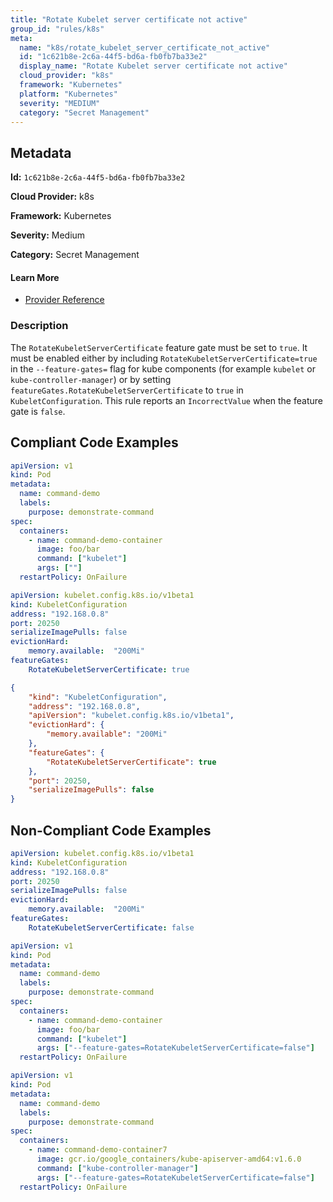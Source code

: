 ```yaml
---
title: "Rotate Kubelet server certificate not active"
group_id: "rules/k8s"
meta:
  name: "k8s/rotate_kubelet_server_certificate_not_active"
  id: "1c621b8e-2c6a-44f5-bd6a-fb0fb7ba33e2"
  display_name: "Rotate Kubelet server certificate not active"
  cloud_provider: "k8s"
  framework: "Kubernetes"
  platform: "Kubernetes"
  severity: "MEDIUM"
  category: "Secret Management"
---
```

## Metadata

**Id:** `1c621b8e-2c6a-44f5-bd6a-fb0fb7ba33e2`

**Cloud Provider:** k8s

**Framework:** Kubernetes

**Severity:** Medium

**Category:** Secret Management

#### Learn More

 - [Provider Reference](https://kubernetes.io/docs/tasks/inject-data-application/define-command-argument-container/)

### Description

 The `RotateKubeletServerCertificate` feature gate must be set to `true`. It must be enabled either by including `RotateKubeletServerCertificate=true` in the `--feature-gates=` flag for kube components (for example `kubelet` or `kube-controller-manager`) or by setting `featureGates.RotateKubeletServerCertificate` to `true` in `KubeletConfiguration`. This rule reports an `IncorrectValue` when the feature gate is `false`.


## Compliant Code Examples
```yaml
apiVersion: v1
kind: Pod
metadata:
  name: command-demo
  labels:
    purpose: demonstrate-command
spec:
  containers:
    - name: command-demo-container
      image: foo/bar
      command: ["kubelet"]
      args: [""]
  restartPolicy: OnFailure

```

```yaml
apiVersion: kubelet.config.k8s.io/v1beta1
kind: KubeletConfiguration
address: "192.168.0.8"
port: 20250
serializeImagePulls: false
evictionHard:
    memory.available:  "200Mi"
featureGates:
    RotateKubeletServerCertificate: true

```

```json
{
    "kind": "KubeletConfiguration",
    "address": "192.168.0.8",
    "apiVersion": "kubelet.config.k8s.io/v1beta1",
    "evictionHard": {
        "memory.available": "200Mi"
    },
    "featureGates": {
        "RotateKubeletServerCertificate": true
    },
    "port": 20250,
    "serializeImagePulls": false
}

```
## Non-Compliant Code Examples
```yaml
apiVersion: kubelet.config.k8s.io/v1beta1
kind: KubeletConfiguration
address: "192.168.0.8"
port: 20250
serializeImagePulls: false
evictionHard:
    memory.available:  "200Mi"
featureGates:
    RotateKubeletServerCertificate: false

```

```yaml
apiVersion: v1
kind: Pod
metadata:
  name: command-demo
  labels:
    purpose: demonstrate-command
spec:
  containers:
    - name: command-demo-container
      image: foo/bar
      command: ["kubelet"]
      args: ["--feature-gates=RotateKubeletServerCertificate=false"]
  restartPolicy: OnFailure

```

```yaml
apiVersion: v1
kind: Pod
metadata:
  name: command-demo
  labels:
    purpose: demonstrate-command
spec:
  containers:
    - name: command-demo-container7
      image: gcr.io/google_containers/kube-apiserver-amd64:v1.6.0
      command: ["kube-controller-manager"]
      args: ["--feature-gates=RotateKubeletServerCertificate=false"]
  restartPolicy: OnFailure

```